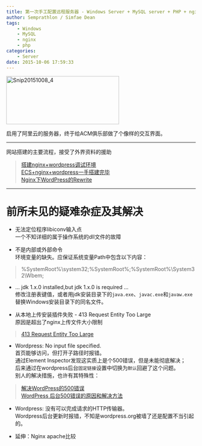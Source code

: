 ```yaml
---
title: 第一次手工配置远程服务器 - Windows Server + MySQL server + PHP + nginx
author: Semprathlon / Simfae Dean
tags:
	- Windows
	- MySQL
	- nginx
	- php
categories:
	- Server
date: 2015-10-06 17:59:33
---
```

<a href="__ASSETS_HOST_NAME__/2015/10/Snip20151008_4.png"><img src="__ASSETS_HOST_NAME__/2015/10/Snip20151008_4-300x128.png" alt="Snip20151008_4" width="300" height="128" class="alignnone size-medium wp-image-1314" /></a>

启用了阿里云的服务器，终于给ACM俱乐部做了个像样的交互界面。

-----
网站搭建的主要流程，接受了外界资料的援助<!--more-->
> [搭建nginx+wordpress调试环境](http://www.vimer.cn/2012/01/%E6%90%AD%E5%BB%BAnginxwordpress%E8%B0%83%E8%AF%95%E7%8E%AF%E5%A2%83.html/comment-page-1)   
> [ECS+nginx+wordpress一手搭建完毕](http://www.thinksaas.cn/group/topic/346481/)   
> [Nginx下WordPress的Rewrite](http://www.ccvita.com/336.html)  
 
-----
前所未见的疑难杂症及其解决
====

- 无法定位程序libiconv输入点   
一个不知详细的属于操作系统的dll文件的故障   
   
- 不是内部或外部命令   
环境变量的缺失。应保证系统变量Path中包含以下内容：   
> %SystemRoot%\system32;%SystemRoot%;%SystemRoot%\System32\Wbem;   

- ... jdk 1.x.0 installed,but jdk 1.x.0 is required ...   
修改注册表键值，或者用jdk安装目录下的`java.exe`、`javac.exe`和`javaw.exe`替换Windows安装目录下的同名文件。   

- 从本地上传安装插件失败 - 413 Request Entity Too Large   
原因是超出了nginx上传文件大小限制   
> [413 Request Entity Too Large](http://www.nginx.cn/837.html)   

- Wordpress: No input file specified.   
首页能够访问，但打开子路径时报错。   
通过Element Inspector发现这实质上是个500错误，但是未能彻底解决；   
后来通过在wordpress后台`固定链接`设置中切换为`默认`回避了这个问题。   
别人的解决措施，也许有其特殊性：   
> [解决WordPress的500错误](http://tutorials.hostucan.cn/article-5075)   
> [WordPress 后台500错误的原因和解决方法](http://www.ldisp.com/a/wordpress/2013/1558.shtml)   

- Wordpress: 没有可以完成请求的HTTP传输器。   
Wordpress后台更新时报错，不知是wordpress.org被墙了还是配置不当引起的。   

* 延伸：Nginx apache比较   
